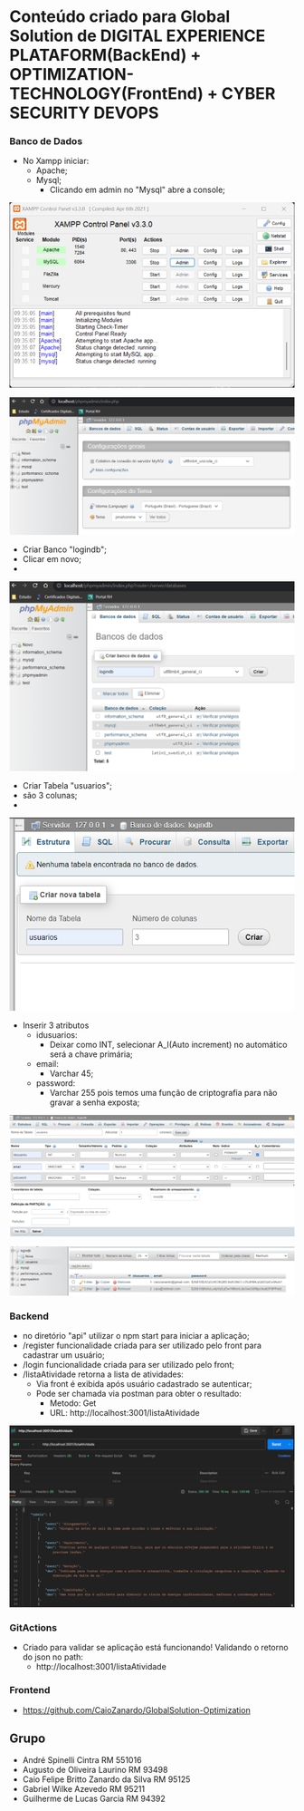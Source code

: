 # Conteúdo criado para Global Solution de DIGITAL EXPERIENCE PLATAFORM(BackEnd) + OPTIMIZATION-TECHNOLOGY(FrontEnd) + CYBER SECURITY DEVOPS

### Banco de Dados

- No Xampp iniciar:
  - Apache;
  - Mysql;
    - Clicando em admin no "Mysql" abre a console;

![PRINT!](xampp.png)

![PRINT!](console.png)

- Criar Banco "logindb";
 - Clicar em novo;
 - 
![PRINT!](logindb.png)

- Criar Tabela "usuarios";
- são 3 colunas;
- 
![PRINT!](usuariostb.png)

- Inserir 3 atributos
  - idusuarios:
    - Deixar como INT, selecionar A_I(Auto increment) no automático será a chave primária;
  - email:
    - Varchar 45;
  - password:
    - Varchar 255 pois temos uma função de criptografia para não gravar a senha exposta;

![PRINT!](atributos.png)

![PRINT!](tabela.png)

### Backend

- no diretório "api" utilizar o npm start para iniciar a aplicação;
- /register funcionalidade criada para ser utilizado pelo front para cadastrar um usuário;
- /login funcionalidade criada para ser utilizado pelo front;
- /listaAtividade retorna a lista de atividades:
  - Via front é exibida após usuário cadastrado se autenticar;
  - Pode ser chamada via postman para obter o resultado:
    - Metodo: Get
    - URL: http://localhost:3001/listaAtividade
   
![PRINT!](postman.png)

### GitActions

- Criado para validar se aplicação está funcionando! Validando o retorno do json no path:
  - http://localhost:3001/listaAtividade

### Frontend

- https://github.com/CaioZanardo/GlobalSolution-Optimization
  
## Grupo

- André Spinelli Cintra RM 551016
- Augusto de Oliveira Laurino RM 93498
- Caio Felipe Britto Zanardo da Silva RM 95125
- Gabriel Wilke Azevedo RM 95211
- Guilherme de Lucas Garcia RM 94392
